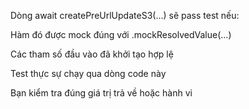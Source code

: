 Dòng await createPreUrlUpdateS3(...) sẽ pass test nếu:

Hàm đó được mock đúng với .mockResolvedValue(...)

Các tham số đầu vào đã khởi tạo hợp lệ

Test thực sự chạy qua dòng code này

Bạn kiểm tra đúng giá trị trả về hoặc hành vi